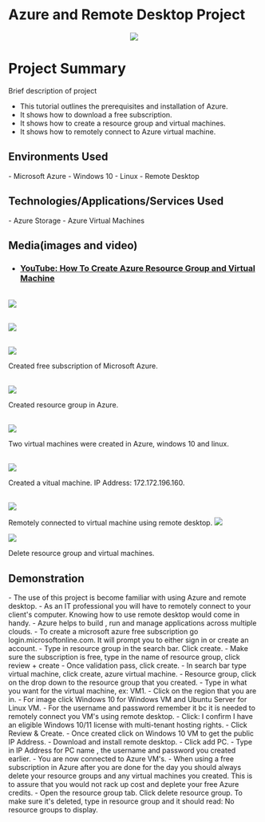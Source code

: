 # Azure and Remote Desktop Project
<p align="center">
<img src="https://github.com/L3Renee/IT-Professional-Fundamentals/assets/147538608/33efc5c0-8bd0-4221-b932-13451b0bd289"/>

</p>

<h1>Project Summary </h1>

Brief description of  project 
- This tutorial outlines the prerequisites and installation of Azure. 
- It shows how to download a free subscription. 
- It shows how to create a resource group and virtual machines.
- It shows how to remotely connect to Azure virtual machine.<br />

<h2>Environments Used</h2>
- Microsoft Azure 
- Windows 10
- Linux
- Remote Desktop

<h2>Technologies/Applications/Services Used</h2>
- Azure Storage
- Azure Virtual Machines

<h2>Media(images and video)</h2>
  

- ### [YouTube: How To Create Azure Resource Group and Virtual Machine](https://youtu.be/uW1EFt_W1GY)
<br />

<img src="https://github.com/L3Renee/IT-Professional-Fundamentals/assets/147538608/8e9cda8b-3c4e-422a-8eb0-f28bbaf25dd8"/>
</p>
<p>
<br />
<img src="https://github.com/L3Renee/Practical-Exam-Project/assets/147538608/3a744520-24ce-46c6-a9cf-684b8cef086a"/>
</p>
<p>
<br />
<img src="https://github.com/L3Renee/Practical-Exam-Project/assets/147538608/9895402e-1525-4d6b-b323-466e015add4a"/>
</p>
<p>
Created free subscription of Microsoft Azure.
</p>
<br />

<img src="https://github.com/L3Renee/Practical-Exam-Project/assets/147538608/17b6d8da-924d-48af-92f4-b19b21b5c7f5"/>
</p>
<p>
Created resource group in Azure. 
</p>
<br />

<img src="https://github.com/L3Renee/Practical-Exam-Project/assets/147538608/915a136a-0960-4b3f-9a99-85d49371bb45"/>
</p>
<p>
Two virtual machines were created in Azure, windows 10 and linux. 
</p>
<br />
<img src="https://github.com/L3Renee/osTicket-examples/assets/147538608/87880e15-c492-4b5a-ac8f-40aadec7f965"/>
</p>
<p>
Created a vitual machine. IP Address: 172.172.196.160.
</p>
<br />

<img src="https://github.com/L3Renee/osTicket-examples/assets/147538608/6d511843-6569-4f88-9ad3-21f12b222d59"/>
</p>
<p>
Remotely connected to virtual machine using remote desktop.

<img src="https://github.com/L3Renee/Practical-Exam-Project/assets/147538608/572dbdcc-6328-4ba8-9df5-209dd52c7bc8"/>
</p>
<p>
  
<img src="https://github.com/L3Renee/Practical-Exam-Project/assets/147538608/189e5b41-24b7-440e-8722-72d2dbd11743"/>
</p>
<p>
Delete resource group and virtual machines.

<h2>Demonstration</h2>
- The use of this project is become familiar with using Azure and remote desktop. 
- As an IT professional you will have to remotely connect to your client's computer. Knowing how to use remote desktop would come in 
  handy. 
- Azure helps to build , run and manage applications across multiple clouds.
- To create a microsoft azure free subscription go login.microsoftonline.com. It will prompt you to either sign in or create an 
  account. 
- Type in resource group in the search bar. Click create.
- Make sure the subscription is free, type in the name of resource group, click review + create
- Once validation pass, click create.
- In search bar type virtual machine, click create, azure virtual machine.
- Resource group, click on the drop down to the resource group that you created.
- Type in what you want for the virtual machine, ex: VM1.
- Click on the region that you are in. 
- For image click Windows 10 for Windows VM and Ubuntu Server for Linux VM.
- For the username and password remember it bc it is needed to remotely connect you VM's using remote desktop.
- Click: I confirm I have an eligible Windows 10/11 license with multi-tenant hosting rights.
- Click Review & Create.
- Once created click on Windows 10 VM to get the public IP Address. 
- Download and install remote desktop.
- Click add PC.
- Type in IP Address for PC name , the username and password you created earlier.
- You are now connected to Azure VM's.
- When using a free subscription in Azure after you are done for the day you should always delete your resource groups and any 
  virtual machines you created. This is to assure that you would not rack up cost and deplete your free Azure credits. 
- Open the resource group tab. Click delete resource group. To make sure it's deleted, type in resource group and it should read: No 
  resource groups to display. 




